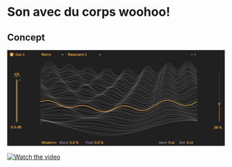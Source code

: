 # Son avec du corps woohoo!

## Concept

![wavetable](Images/wavetable_ex_1.jpg)


[![Watch the video](https://img.youtube.com/vi/7985YJLnVMY/default.jpg)](https://youtu.be/7985YJLnVMY)
